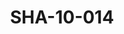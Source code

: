 ---
pid: SHA-10-014
title: SHA-10-014
language: en
original_label: 
rights: Sharhabil Ahmed
location_of_original: Sharhabil Ahmed
photographer_or_studio: 
scanned_from: photograph 6.9 by 9.7
_date: 1969-1970
location: Khartoum, Amarat
description: Sharhabil Ahmed and friends dancing
additional_notes: 
permission_display: 'yes'
on_server: 'no'
on_website: 'no'
permalink: /photopages/en/SHA-10-014
layout: photo-page
---